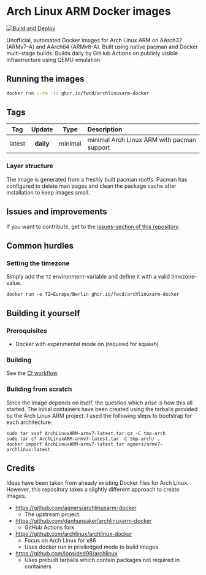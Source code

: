 # Arch Linux ARM Docker images

[![Build and Deploy](https://github.com/fwcd/archlinuxarm-docker/actions/workflows/build-deploy.yml/badge.svg)](https://github.com/fwcd/archlinuxarm-docker/actions/workflows/build-deploy.yml)

Unofficial, automated Docker images for Arch Linux ARM on AArch32 (ARMv7-A) and AArch64 (ARMv8-A). Built using native pacman and Docker multi-stage builds. Builds daily by GitHub Actions on publicly visible infrastructure using QEMU emulation.

## Running the images

```sh
docker run --rm -ti ghcr.io/fwcd/archlinuxarm-docker
```

## Tags

|  Tag   |   Update   |  Type   |                                 Description                                        |
|:------:|:----------:|:-------:|:-----------------------------------------------------------------------------------|
| latest | **daily**  | minimal | minimal Arch Linux ARM with pacman support                                         |

### Layer structure

The image is generated from a freshly built pacman rootfs. Pacman has configured
to delete man pages and clean the package cache after installation to keep
images small.

## Issues and improvements

If you want to contribute, get to the [issues-section of this repository](https://github.com/agners/archlinuxarm-docker/issues).

## Common hurdles

### Setting the timezone

Simply add the `TZ` environment-variable and define it with a valid timezone-value.

```
docker run -e TZ=Europe/Berlin ghcr.io/fwcd/archlinuxarm-docker
```

## Building it yourself

### Prerequisites

- Docker with experimental mode on (required for squash)

### Building

See the [CI workflow](.github/workflows/build-deploy.yml).

### Building from scratch

Since the image depends on itself, the question which arise is how this all
started. The initial containers have been created using the tarballs provided by
the Arch Linux ARM project. I used the following steps to bootstrap for each
architecture:

```
sudo tar xvzf ArchLinuxARM-armv7-latest.tar.gz -C tmp-arch
sudo tar cf ArchLinuxARM-armv7-latest.tar -C tmp-arch/ .
docker import ArchLinuxARM-armv7-latest.tar agners/armv7-archlinux:latest
```

## Credits

Ideas have been taken from already existing Docker files for Arch Linux.
However, this repository takes a slightly different approach to create images.

- https://github.com/agners/archlinuxarm-docker
  - The upstream project
- https://github.com/danhunsaker/archlinuxarm-docker
  - GitHub Actions fork
- https://github.com/archlinux/archlinux-docker
  - Focus on Arch Linux for x86
  - Uses docker run in priviledged mode to build images
- https://github.com/lopsided98/archlinux
  - Uses prebuilt tarballs which contain packages not required in containers
